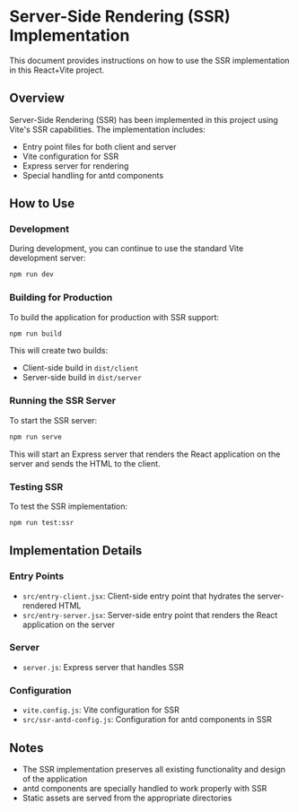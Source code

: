 # Server-Side Rendering (SSR) Implementation

This document provides instructions on how to use the SSR implementation in this React+Vite project.

## Overview

Server-Side Rendering (SSR) has been implemented in this project using Vite's SSR capabilities. The implementation includes:

- Entry point files for both client and server
- Vite configuration for SSR
- Express server for rendering
- Special handling for antd components

## How to Use

### Development

During development, you can continue to use the standard Vite development server:

```bash
npm run dev
```

### Building for Production

To build the application for production with SSR support:

```bash
npm run build
```

This will create two builds:
- Client-side build in `dist/client`
- Server-side build in `dist/server`

### Running the SSR Server

To start the SSR server:

```bash
npm run serve
```

This will start an Express server that renders the React application on the server and sends the HTML to the client.

### Testing SSR

To test the SSR implementation:

```bash
npm run test:ssr
```

## Implementation Details

### Entry Points

- `src/entry-client.jsx`: Client-side entry point that hydrates the server-rendered HTML
- `src/entry-server.jsx`: Server-side entry point that renders the React application on the server

### Server

- `server.js`: Express server that handles SSR

### Configuration

- `vite.config.js`: Vite configuration for SSR
- `src/ssr-antd-config.js`: Configuration for antd components in SSR

## Notes

- The SSR implementation preserves all existing functionality and design of the application
- antd components are specially handled to work properly with SSR
- Static assets are served from the appropriate directories
